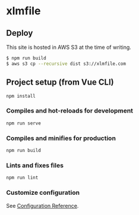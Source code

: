 # xlmfile

## Deploy

This site is hosted in AWS S3 at the time of writing.

```sh
$ npm run build
$ aws s3 cp --recursive dist s3://xlmfile.com
```

## Project setup (from Vue CLI)

```
npm install
```

### Compiles and hot-reloads for development

```
npm run serve
```

### Compiles and minifies for production

```
npm run build
```

### Lints and fixes files

```
npm run lint
```

### Customize configuration

See [Configuration Reference](https://cli.vuejs.org/config/).
